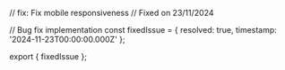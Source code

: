 // fix: Fix mobile responsiveness
// Fixed on 23/11/2024

// Bug fix implementation
const fixedIssue = {
  resolved: true,
  timestamp: '2024-11-23T00:00:00.000Z'
};

export { fixedIssue };